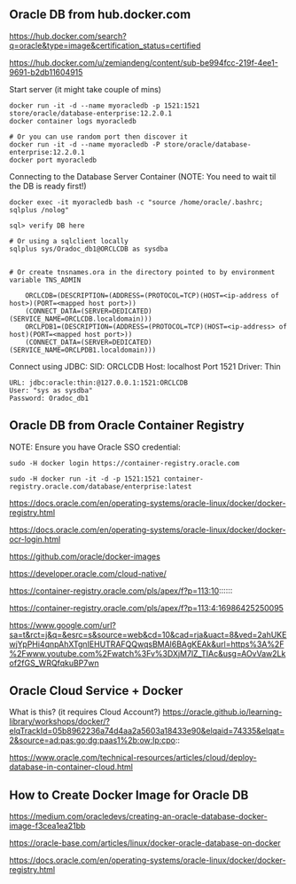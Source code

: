 
## Oracle DB from hub.docker.com

https://hub.docker.com/search?q=oracle&type=image&certification_status=certified

https://hub.docker.com/u/zemiandeng/content/sub-be994fcc-219f-4ee1-9691-b2db11604915

Start server (it might take couple of mins)

	docker run -it -d --name myoracledb -p 1521:1521 store/oracle/database-enterprise:12.2.0.1
	docker container logs myoracledb

	# Or you can use random port then discover it
	docker run -it -d --name myoracledb -P store/oracle/database-enterprise:12.2.0.1
	docker port myoracledb

Connecting to the Database Server Container
(NOTE: You need to wait til the DB is ready first!)

	docker exec -it myoracledb bash -c "source /home/oracle/.bashrc; sqlplus /nolog"

	sql> verify DB here

	# Or using a sqlclient locally
	sqlplus sys/Oradoc_db1@ORCLCDB as sysdba


	# Or create tnsnames.ora in the directory pointed to by environment variable TNS_ADMIN

```
	ORCLCDB=(DESCRIPTION=(ADDRESS=(PROTOCOL=TCP)(HOST=<ip-address of host>)(PORT=<mapped host port>))
	(CONNECT_DATA=(SERVER=DEDICATED)(SERVICE_NAME=ORCLCDB.localdomain)))
	ORCLPDB1=(DESCRIPTION=(ADDRESS=(PROTOCOL=TCP)(HOST=<ip-address> of host)(PORT=<mapped host port>))
	(CONNECT_DATA=(SERVER=DEDICATED)(SERVICE_NAME=ORCLPDB1.localdomain)))
```

Connect using JDBC:
	SID: ORCLCDB
	Host: localhost
	Port 1521
	Driver: Thin
	
	URL: jdbc:oracle:thin:@127.0.0.1:1521:ORCLCDB
	User: "sys as sysdba"
	Password: Oradoc_db1


## Oracle DB from Oracle Container Registry

NOTE: Ensure you have Oracle SSO credential:

	sudo -H docker login https://container-registry.oracle.com

	sudo -H docker run -it -d -p 1521:1521 container-registry.oracle.com/database/enterprise:latest


https://docs.oracle.com/en/operating-systems/oracle-linux/docker/docker-registry.html

https://docs.oracle.com/en/operating-systems/oracle-linux/docker/docker-ocr-login.html


https://github.com/oracle/docker-images

https://developer.oracle.com/cloud-native/

https://container-registry.oracle.com/pls/apex/f?p=113:10::::::

https://container-registry.oracle.com/pls/apex/f?p=113:4:16986425250095

https://www.google.com/url?sa=t&rct=j&q=&esrc=s&source=web&cd=10&cad=rja&uact=8&ved=2ahUKEwjYpPHi4qnpAhXTgnIEHUTRAFQQwqsBMAl6BAgKEAk&url=https%3A%2F%2Fwww.youtube.com%2Fwatch%3Fv%3DXjM7lZ_TIAc&usg=AOvVaw2Lkof2fGS_WRQfqkuBP7wn



## Oracle Cloud Service + Docker

What is this? (it requires Cloud Account?)
https://oracle.github.io/learning-library/workshops/docker/?elqTrackId=05b8962236a74d4aa2a5603a18433e90&elqaid=74335&elqat=2&source=ad:pas:go:dg:paas1%2b:ow:lp:cpo::

https://www.oracle.com/technical-resources/articles/cloud/deploy-database-in-container-cloud.html


## How to Create Docker Image for Oracle DB

https://medium.com/oracledevs/creating-an-oracle-database-docker-image-f3cea1ea21bb

https://oracle-base.com/articles/linux/docker-oracle-database-on-docker

https://docs.oracle.com/en/operating-systems/oracle-linux/docker/docker-registry.html
